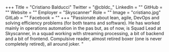 +++
Title = "Cristiano Balducci"
Twitter = "@cbldc_"
LinkedIn = ""
GitHub = ""
Website = ""
Employer = "Skyscanner"
Role = ""
Image = "cristiano.jpg"
GitLab = ""
Facebook = ""
+++
&#34;Passionate about lean, agile, DevOps and solving efficiency problems (for both teams and software). 
He has worked mainly in operations automation in the pas but, as of now, is Squad Lead at Skyscanner, 
in a squad working with streaming processing, a bit of backend and a bit of frontend.
Compulsive reader, almost retired boxer (one is never completely retired), all around joker. &#34;
